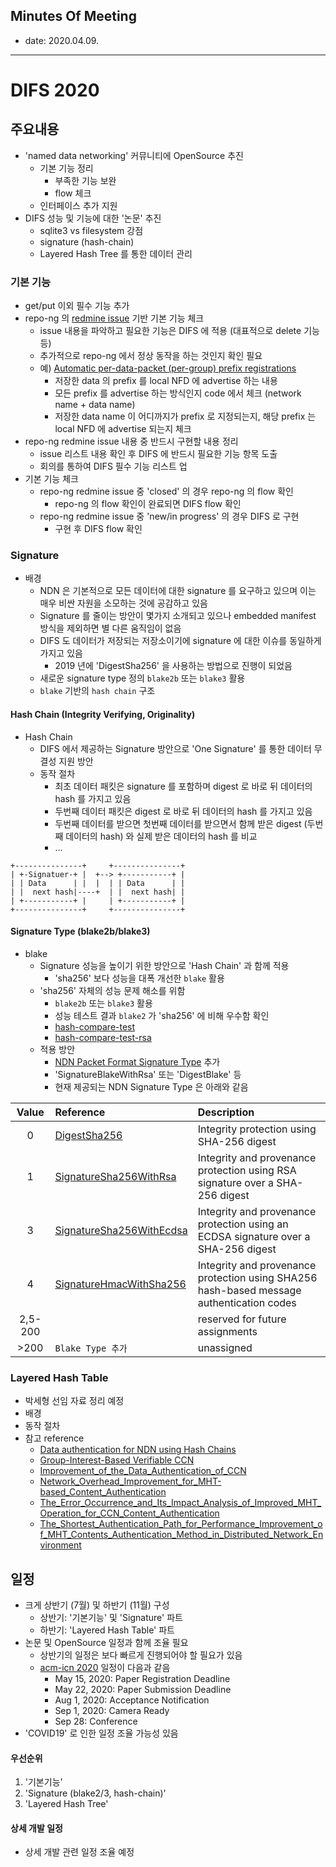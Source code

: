## Minutes Of Meeting

- date: 2020.04.09.

---

# DIFS 2020

## 주요내용

- 'named data networking' 커뮤니티에 OpenSource 추진
  - 기본 기능 정리
    - 부족한 기능 보완
    - flow 체크
  - 인터페이스 추가 지원
- DIFS 성능 및 기능에 대한 '논문' 추진
  - sqlite3 vs filesystem 강점
  - signature (hash-chain)
  - Layered Hash Tree 를 통한 데이터 관리

### 기본 기능

- get/put 이외 필수 기능 추가
- repo-ng 의 [redmine issue](https://redmine.named-data.net/projects/repo-ng/issues/report) 기반 기본 기능 체크
  - issue 내용을 파악하고 필요한 기능은 DIFS 에 적용 (대표적으로 delete 기능 등)
  - 추가적으로 repo-ng 에서 정상 동작을 하는 것인지 확인 필요
  - 예) [Automatic per-data-packet (per-group) prefix registrations](https://redmine.named-data.net/issues/4247)
    - 저장한 data 의 prefix 를 local NFD 에 advertise 하는 내용
    - 모든 prefix 를 advertise 하는 방식인지 code 에서 체크 (network name + data name)
    - 저장한 data name 이 어디까지가 prefix 로 지정되는지, 해당 prefix 는 local NFD 에 advertise 되는지 체크
- repo-ng redmine issue 내용 중 반드시 구현할 내용 정리
  - issue 리스트 내용 확인 후 DIFS 에 반드시 필요한 기능 항목 도출
  - 회의를 통하여 DIFS 필수 기능 리스트 업
- 기본 기능 체크
  - repo-ng redmine issue 중 'closed' 의 경우 repo-ng 의 flow 확인
    - repo-ng 의 flow 확인이 완료되면 DIFS flow 확인
  - repo-ng redmine issue 중 'new/in progress' 의 경우 DIFS 로 구현
    - 구현 후 DIFS flow 확인

### Signature

- 배경
  - NDN 은 기본적으로 모든 데이터에 대한 signature 를 요구하고 있으며 이는 매우 비싼 자원을 소모하는 것에 공감하고 있음
  - Signature 를 줄이는 방안이 몇가지 소개되고 있으나 embedded manifest 방식을 제외하면 별 다른 움직임이 없음
  - DIFS 도 데이터가 저장되는 저장소이기에 signature 에 대한 이슈를 동일하게 가지고 있음
    - 2019 년에 'DigestSha256' 을 사용하는 방법으로 진행이 되었음
  - 새로운 signature type 정의 `blake2b` 또는 `blake3` 활용
  - `blake` 기반의 `hash chain` 구조

#### Hash Chain (Integrity Verifying, Originality)

- Hash Chain
  - DIFS 에서 제공하는 Signature 방안으로 'One Signature' 를 통한 데이터 무결성 지원 방안
  - 동작 절차
    - 최초 데이터 패킷은 signature 를 포함하며 digest 로 바로 뒤 데이터의 hash 를 가지고 있음
    - 두번째 데이터 패킷은 digest 로 바로 뒤 데이터의 hash 를 가지고 있음
    - 두번째 데이터를 받으면 첫번째 데이터를 받으면서 함께 받은 digest (두번째 데이터의 hash) 와 실제 받은 데이터의 hash 를 비교
    - ...

```
+---------------+     +---------------+
| +-Signatuer-+ |  +--> +-----------+ |
| | Data      | |  |  | | Data      | |
| |  next hash|----+  | |  next hash| |
| +-----------+ |     | +-----------+ |
+---------------+     +---------------+
```

#### Signature Type (blake2b/blake3)

- blake
  - Signature 성능을 높이기 위한 방안으로 'Hash Chain' 과 함께 적용
    - 'sha256' 보다 성능을 대폭 개선한 `blake` 활용
  - 'sha256' 자체의 성능 문제 해소를 위함
    - `blake2b` 또는 `blake3` 활용
    - 성능 테스트 결과 `blake2` 가 'sha256' 에 비해 우수함 확인
    - [hash-compare-test](https://github.com/uni2u/difs/blob/master/reference/hash-compare-test%20(7).pdf)
    - [hash-compare-test-rsa](https://github.com/uni2u/difs/blob/master/reference/hash-compare-test-rsa%20(1).pdf)
  - 적용 방안
    - [NDN Packet Format Signature Type](https://named-data.net/doc/NDN-packet-spec/current/signature.html) 추가
    - 'SignatureBlakeWithRsa' 또는 'DigestBlake' 등
    - 현재 제공되는 NDN Signature Type 은 아래와 같음

| Value | Reference | Description |
|:---:|:---|:---|
| 0 | [DigestSha256](https://named-data.net/doc/NDN-packet-spec/current/signature.html#digestsha256) | Integrity protection using SHA-256 digest |
| 1 | [SignatureSha256WithRsa](https://named-data.net/doc/NDN-packet-spec/current/signature.html#signaturesha256withrsa) | Integrity and provenance protection using RSA signature over a SHA-256 digest |
| 3 | [SignatureSha256WithEcdsa](https://named-data.net/doc/NDN-packet-spec/current/signature.html#signaturesha256withecdsa) | Integrity and provenance protection using an ECDSA signature over a SHA-256 digest |
| 4 | [SignatureHmacWithSha256](https://named-data.net/doc/NDN-packet-spec/current/signature.html#signaturehmacwithsha256) | Integrity and provenance protection using SHA256 hash-based message authentication codes |
| 2,5-200 | | reserved for future assignments |
| >200 | `Blake Type 추가` | unassigned |

### Layered Hash Table

- 박세형 선임 자료 정리 예정
- 배경
- 동작 절차
- 참고 reference
  - [Data authentication for NDN using Hash Chains](https://github.com/uni2u/difs/blob/master/reference/Data%20authentication%20for%20NDN%20using%20Hash%20Chains_.pdf)
  - [Group-Interest-Based Verifiable CCN](https://github.com/uni2u/difs/blob/master/reference/Group-Interest-Based%20Verifiable%20CCN.pdf)
  - [Improvement_of_the_Data_Authentication_of_CCN](https://github.com/uni2u/difs/blob/master/reference/Improvement_of_the_Data_Authentication_of_CCN.pdf)
  - [Network_Overhead_Improvement_for_MHT-based_Content_Authentication](https://github.com/uni2u/difs/blob/master/reference/Network_Overhead_Improvement_for_MHT-based_Content_Authentication_Scheme.pdf)
  - [The_Error_Occurrence_and_Its_Impact_Analysis_of_Improved_MHT_Operation_for_CCN_Content_Authentication](https://github.com/uni2u/difs/blob/master/reference/The_Error_Occurrence_and_Its_Impact_Analysis_of_Improved_MHT_Operation_for_CCN_Content_Authentication.pdf)
  - [The_Shortest_Authentication_Path_for_Performance_Improvement_of_MHT_Contents_Authentication_Method_in_Distributed_Network_Environment](https://github.com/uni2u/difs/blob/master/reference/The_Shortest_Authentication_Path_for_Performance_Improvement_of_MHT_Contents_Authentication_Method_in_Distributed_Network_Environment.pdf)

## 일정

- 크게 상반기 (7월) 및 하반기 (11월) 구성
  - 상반기: '기본기능' 및 'Signature' 파트
  - 하반기: 'Layered Hash Table' 파트
- 논문 및 OpenSource 일정과 함께 조율 필요
  - 상반기의 일정은 보다 빠르게 진행되어야 할 필요가 있음
  - [acm-icn 2020](http://conferences.sigcomm.org/acm-icn/2020/) 일정이 다음과 같음
    - May 15, 2020: Paper Registration Deadline
    - May 22, 2020: Paper Submission Deadline
    - Aug 1, 2020: Acceptance Notification
    - Sep 1, 2020: Camera Ready
    - Sep 28: Conference
- 'COVID19' 로 인한 일정 조율 가능성 있음

#### 우선순위

1. '기본기능'
2. 'Signature (blake2/3, hash-chain)'
3. 'Layered Hash Tree'

#### 상세 개발 일정

- 상세 개발 관련 일정 조율 예정
